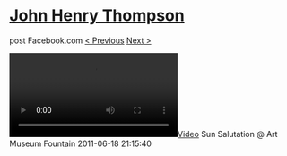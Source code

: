 # [John Henry Thompson](../README.md)
post Facebook.com
[< Previous](2011-06-19-1.md) [Next >](2011-06-18-2.md)

[![](../media/2011-06-18/Sun-Salutation-Art-Museum-Fountain-Sun-Salutation-Art-Museum-Fou.mp4)](../README.md)
Sun Salutation @ Art Museum Fountain
2011-06-18 21:15:40